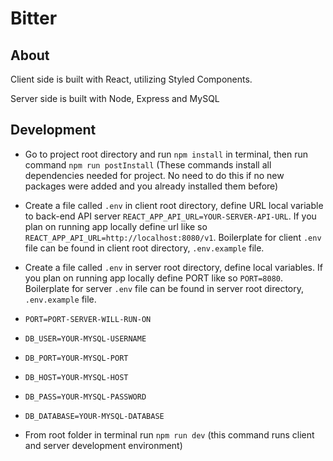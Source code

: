 # Bitter

## About

Client side is built with React, utilizing Styled Components.<br/>

Server side is built with Node, Express and MySQL

## Development

- Go to project root directory and run `npm install` in terminal, then run command `npm run postInstall`
(These commands install all dependencies needed for project. No need to do this if no new packages were added and you already installed them before)

- Create a file called `.env` in client root directory, define URL local variable to back-end API server `REACT_APP_API_URL=YOUR-SERVER-API-URL`.
If you plan on running app locally define url like so `REACT_APP_API_URL=http://localhost:8080/v1`.
Boilerplate for client `.env` file can be found in client root directory, `.env.example` file.

- Create a file called `.env` in server root directory, define local variables. If you plan on running app locally define PORT like so `PORT=8080`.
Boilerplate for server `.env` file can be found in server root directory, `.env.example` file.

- `PORT=PORT-SERVER-WILL-RUN-ON`

- `DB_USER=YOUR-MYSQL-USERNAME`
- `DB_PORT=YOUR-MYSQL-PORT`
- `DB_HOST=YOUR-MYSQL-HOST`
- `DB_PASS=YOUR-MYSQL-PASSWORD`
- `DB_DATABASE=YOUR-MYSQL-DATABASE`


- From root folder in terminal run `npm run dev` (this command runs client and server development environment)



